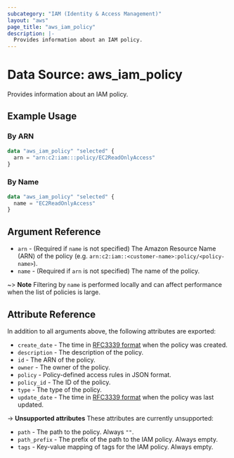 ```yaml
---
subcategory: "IAM (Identity & Access Management)"
layout: "aws"
page_title: "aws_iam_policy"
description: |-
  Provides information about an IAM policy.
---
```


[RFC3339 format]: https://datatracker.ietf.org/doc/html/rfc3339#section-5.8

# Data Source: aws_iam_policy

Provides information about an IAM policy.

## Example Usage

### By ARN

```terraform
data "aws_iam_policy" "selected" {
  arn = "arn:c2:iam:::policy/EC2ReadOnlyAccess"
}
```

### By Name

```terraform
data "aws_iam_policy" "selected" {
  name = "EC2ReadOnlyAccess"
}
```

## Argument Reference

* `arn` - (Required if `name` is not specified) The Amazon Resource Name (ARN) of the policy
  (e.g. `arn:c2:iam::<customer-name>:policy/<policy-name>`).
* `name` - (Required if `arn` is not specified) The name of the policy.

~> **Note** Filtering by `name` is performed locally and can affect performance when the list of policies is large.

## Attribute Reference

In addition to all arguments above, the following attributes are exported:

* `create_date` - The time in [RFC3339 format] when the policy was created.
* `description` - The description of the policy.
* `id` - The ARN of the policy.
* `owner` - The owner of the policy.
* `policy` - Policy-defined access rules in JSON format.
* `policy_id` - The ID of the policy.
* `type` - The type of the policy.
* `update_date` - The time in [RFC3339 format] when the policy was last updated.

->  **Unsupported attributes**
These attributes are currently unsupported:

* `path` - The path to the policy. Always `""`.
* `path_prefix` - The prefix of the path to the IAM policy. Always empty.
* `tags` - Key-value mapping of tags for the IAM policy. Always empty.
